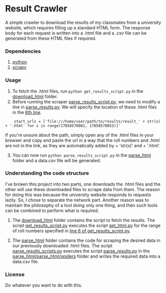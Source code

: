 # Result Crawler
A simple crawler to download the results of my classmates from a university website, which requires filling up a standard HTML form. The response body for each request is written into a .html file and a .csv file can be generated from these HTML files if required.

### Dependencies
1. [python](https://www.python.org/)
2. [scrapy](https://scrapy.org/)

### Usage
1. To fetch the .html files, run ```python get_results_script.py``` in the [download_html](./download_html) folder.
2. Before running the scraper [parse_results_script.py](./parse_html/parse_results_script.py), we need to modify a line in [parse_results.py](./parse_html/parse_html/spiders/parse_results.py). We will specify the location of these .html files in the [6th line](./parse_html/parse_html/spiders/parse_results.py#L6).
```
	start_urls = ['file:///home/user/path/to/results/result_' + str(x) + '.html' for x in range(17058570001, 17058570053)]'
```
If you're unsure about the path, simply open any of the .html files in your browser and copy and paste the url in a way that the roll numbers and .html are not in the link, as they are automatically added by + 'str(x)' and + '.html'.

3. You can now run ```python parse_results_script.py``` in the [parse_html](./parse_html) folder and a data.csv file will be generated. 

### Understanding the code structure

I've broken this project into two parts, one downloads the .html files and the other will use these downloaded files to scrape data from them. The reason for doing this was because the university website responds to requests lazily. So, I chose to separate the network part. Another reason was to maintain the philosophy of a tool doing only one thing, and then such tools can be combined to perform what is required.

1. The [download_html](./download_html) folder contains the script to fetch the results. The script [get_results_script.py](./download_html/get_results_script.py) executes the script [get_html.py](./download_html/get_html.py) for the range of roll numbers specified in [line 6 of get_results_script.py](./download_html/get_results_script.py#L6).

2. The [parse_html](./parse_html) folder contains the code for scraping the desired data in our previously downloaded .html files. The script [parse_results_scripts.py](./parse_html/parse_results_script.py) executes the script [parse_results.py](./parse_html/parse_html/spiders/parse_results.py) in the [parse_html/parse_html/spiders](./parse_html/parse_html/spiders) folder and writes the required data into a data.csv file.

### License
Do whatever you want to do with this.
